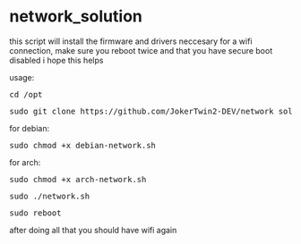 # network_solution

this script will install the firmware and drivers neccesary for a wifi connection, make sure you reboot twice
and that you have secure boot disabled i hope this helps


usage:
<pre>
cd /opt
</pre>

<pre>
sudo git clone https://github.com/JokerTwin2-DEV/network_solution.git
</pre>

for debian:
<pre>
sudo chmod +x debian-network.sh
</pre>

for arch:
<pre>
sudo chmod +x arch-network.sh
</pre>

<pre>
sudo ./network.sh
</pre>

<pre>
sudo reboot
</pre>

after doing all that you should have wifi again 
